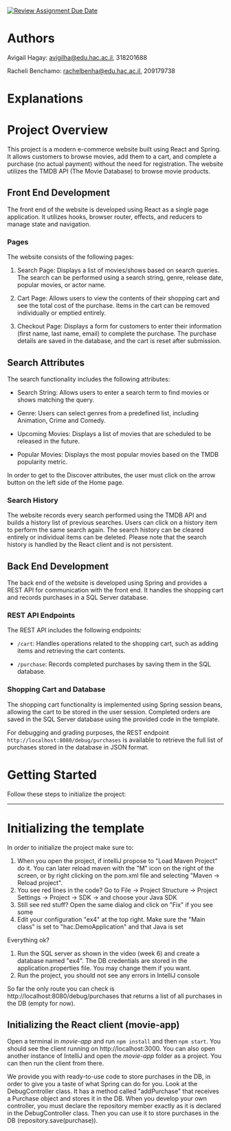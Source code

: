 [![Review Assignment Due Date](https://classroom.github.com/assets/deadline-readme-button-24ddc0f5d75046c5622901739e7c5dd533143b0c8e959d652212380cedb1ea36.svg)](https://classroom.github.com/a/7Tmn2VQK)

# Authors
Avigail Hagay: avigilha@edu.hac.ac.il, 318201688

Racheli Benchamo: rachelbenha@edu.hac.ac.il, 209179738

# Explanations

# Project Overview

This project is a modern e-commerce website built using React and Spring. It allows customers to browse movies, add them to a cart, and complete a purchase (no actual payment) without the need for registration. The website utilizes the TMDB API (The Movie Database) to browse movie products.

## Front End Development

The front end of the website is developed using React as a single page application. It utilizes hooks, browser router, effects, and reducers to manage state and navigation.

### Pages

The website consists of the following pages:

1. Search Page: Displays a list of movies/shows based on search queries. The search can be performed using a search string, genre, release date, popular movies, or actor name.

2. Cart Page: Allows users to view the contents of their shopping cart and see the total cost of the purchase. Items in the cart can be removed individually or emptied entirely.

3. Checkout Page: Displays a form for customers to enter their information (first name, last name, email) to complete the purchase. The purchase details are saved in the database, and the cart is reset after submission.

## Search Attributes

The search functionality includes the following attributes:

- Search String: Allows users to enter a search term to find movies or shows matching the query.

- Genre: Users can select genres from a predefined list, including Animation, Crime and Comedy.

- Upcoming Movies: Displays a list of movies that are scheduled to be released in the future.

- Popular Movies: Displays the most popular movies based on the TMDB popularity metric.

In order to get to the Discover attributes, the user must click on the arrow button on the left side of the Home page.

### Search History

The website records every search performed using the TMDB API and builds a history list of previous searches. Users can click on a history item to perform the same search again. The search history can be cleared entirely or individual items can be deleted. Please note that the search history is handled by the React client and is not persistent.

## Back End Development

The back end of the website is developed using Spring and provides a REST API for communication with the front end. It handles the shopping cart and records purchases in a SQL Server database.

### REST API Endpoints

The REST API includes the following endpoints:

- `/cart`: Handles operations related to the shopping cart, such as adding items and retrieving the cart contents.

- `/purchase`: Records completed purchases by saving them in the SQL database.

### Shopping Cart and Database

The shopping cart functionality is implemented using Spring session beans, allowing the cart to be stored in the user session. Completed orders are saved in the SQL Server database using the provided code in the template.

For debugging and grading purposes, the REST endpoint `http://localhost:8080/debug/purchases` is available to retrieve the full list of purchases stored in the database in JSON format.

# Getting Started

Follow these steps to initialize the project:

---------------------
# Initializing the template

In order to initialize the project make sure to:

1. When you open the project, if intelliJ propose to "Load Maven Project" do it. You can later reload maven with the "M" icon on the right of the screen, or by right clicking on the pom.xml file and selecting "Maven -> Reload project".
2. You see red lines in the code? Go to File -> Project Structure -> Project Settings -> Project -> SDK -> and choose your Java SDK
3. Still see red stuff? Open the same dialog and click on "Fix" if you see some
4. Edit your configuration "ex4" at the top right. Make sure the "Main class" is set to "hac.DemoApplication" and that Java is set

Everything ok?
1. Run the SQL server as shown in the video (week 6) and create a database named "ex4". The DB credentials are stored in the application.properties file. You may change them if you want.
2. Run the project, you should not see any errors in IntelliJ console

So far the only route you can check is http://localhost:8080/debug/purchases
that returns a list of all purchases in the DB (empty for now).

## Initializing the React client (movie-app)

Open a terminal in *movie-app* and run `npm install` and then `npm start`. You should see the client running on http://localhost:3000.
You can also open another instance of IntelliJ and open the *movie-app* folder as a project. You can then run the client from there.


We provide you with ready-to-use code to store purchases in the DB, in order to give you a taste of what Spring can do for you.
Look at the DebugController class. It has a method called "addPurchase" that receives a Purchase object and stores it in the DB.
When you develop your own controller, you must declare the repository member exactly as it is declared in the DebugController class.
Then you can use it to store purchases in the DB (repository.save(purchase)).
